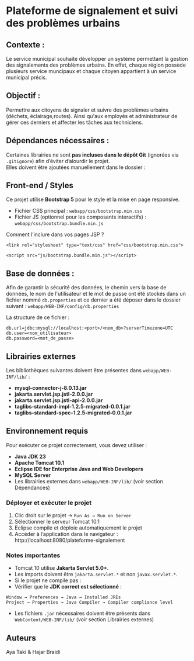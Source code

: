 # Plateforme de signalement et suivi des problèmes urbains

## Contexte :
Le service municipal souhaite développer un système permettant la gestion des signalements des problèmes urbains. En effet, chaque région possède plusieurs service muncipaux et chaque citoyen appartient à un service municipal précis.

## Objectif : 
Permettre aux citoyens de signaler et suivre des problèmes urbains (déchets, éclairage,routes). Ainsi qu'aux employés et administrateur de gérer ces derniers et affecter les tâches aux techniciens.

## Dépendances nécessaires :
Certaines librairies ne sont **pas incluses dans le dépôt Git** (ignorées via `.gitignore`) afin d’éviter d’alourdir le projet.  
Elles doivent être ajoutées manuellement dans le dossier :

## Front-end / Styles

Ce projet utilise **Bootstrap 5** pour le style et la mise en page responsive.

- Fichier CSS principal : `webapp/css/bootstrap.min.css`
- Fichier JS (optionnel pour les composants interactifs) : `webapp/css/bootstrap.bundle.min.js`

Comment l’inclure dans vos pages JSP ?
```
<link rel="stylesheet" type="text/css" href="css/bootstrap.min.css">

<script src="js/bootstrap.bundle.min.js"></script>
```

## Base de données : 

Afin de garantir la sécurité des données, le chemin vers la base de données, le nom de l'utilisateur et le mot de passe ont été stockés dans un fichier nommé `db.properties` et ce dernier a été déposer dans le dossier suivant : `webapp/WEB-INF/config/db.properties`

La structure de ce fichier : 
```
db.url=jdbc:mysql://localhost:<port>/<nom_db>?serverTimezone=UTC
db.user=<nom_utilisateur>
db.password=<mot_de_passe>
```

##  Librairies externes

Les bibliothèques suivantes doivent être présentes dans `webapp/WEB-INF/lib/` :

- **mysql-connector-j-8.0.13.jar**  
- **jakarta.servlet.jsp.jstl-2.0.0.jar**
- **jakarta.servlet.jsp.jstl-api-2.0.0.jar**
- **taglibs-standard-impl-1.2.5-migrated-0.0.1.jar**
- **taglibs-standard-spec-1.2.5-migrated-0.0.1.jar**

## Environnement requis

Pour exécuter ce projet correctement, vous devez utiliser :

- **Java JDK 23**  
- **Apache Tomcat 10.1**  
- **Eclipse IDE for Enterprise Java and Web Developers**  
- **MySQL Server**  
- Les librairies externes dans `webapp/WEB-INF/lib/` (voir section Dépendances)

### Déployer et exécuter le projet

1. Clic droit sur le projet → `Run As → Run on Server`
2. Sélectionner le serveur Tomcat 10.1
3. Eclipse compile et déploie automatiquement le projet
4. Accéder à l’application dans le navigateur : http://localhost:8080/plateforme-signalement


### Notes importantes

- Tomcat 10 utilise **Jakarta Servlet 5.0+**.
- Les imports doivent être `jakarta.servlet.*` et non `javax.servlet.*`.
- Si le projet ne compile pas :
- Vérifier que le **JDK correct est sélectionné** :  
 ```
 Window → Preferences → Java → Installed JREs
 Project → Properties → Java Compiler → Compiler compliance level
 ```
- Les fichiers `.jar` nécessaires doivent être présents dans `WebContent/WEB-INF/lib/` (voir section Librairies externes)

## Auteurs
Aya Taki & Hajar Braidi
